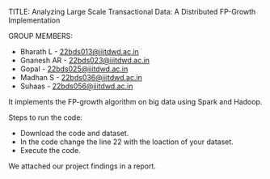 TITLE: Analyzing Large Scale Transactional Data: A Distributed FP-Growth Implementation

GROUP MEMBERS:
  - Bharath L  - 22bds013@iiitdwd.ac.in 
  - Gnanesh AR - 22bds023@iiitdwd.ac.in
  - Gopal      - 22bds025@iiitdwd.ac.in
  - Madhan S   - 22bds036@iiitdwd.ac.in
  - Suhaas     - 22bds056@iiitdwd.ac.in
	
It implements the FP-growth algorithm on big data using Spark and Hadoop.

Steps to run the code:
  - Download the code and dataset.
  - In the code change the line 22 with the loaction of your dataset.
  - Execute the code.

We attached our project findings in a report.
